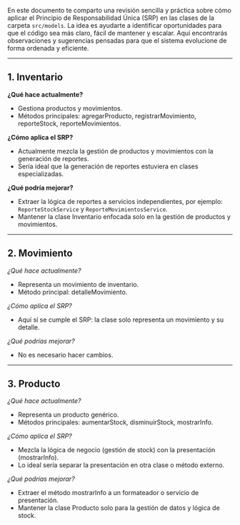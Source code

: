 En este documento te comparto una revisión sencilla y práctica sobre cómo aplicar el Principio de Responsabilidad Única (SRP) en las clases de la carpeta `src/models`. La idea es ayudarte a identificar oportunidades para que el código sea más claro, fácil de mantener y escalar. Aquí encontrarás observaciones y sugerencias pensadas para que el sistema evolucione de forma ordenada y eficiente.

---

## 1. Inventario

**¿Qué hace actualmente?**
- Gestiona productos y movimientos.
- Métodos principales: agregarProducto, registrarMovimiento, reporteStock, reporteMovimientos.

**¿Cómo aplica el SRP?**
- Actualmente mezcla la gestión de productos y movimientos con la generación de reportes.
- Sería ideal que la generación de reportes estuviera en clases especializadas.

**¿Qué podría mejorar?**
- Extraer la lógica de reportes a servicios independientes, por ejemplo: `ReporteStockService` y `ReporteMovimientosService`.
- Mantener la clase Inventario enfocada solo en la gestión de productos y movimientos.

---
## 2. Movimiento

*¿Qué hace actualmente?*
- Representa un movimiento de inventario.
- Método principal: detalleMovimiento.

*¿Cómo aplica el SRP?*
- Aquí sí se cumple el SRP: la clase solo representa un movimiento y su detalle.

*¿Qué podrías mejorar?*
- No es necesario hacer cambios.

---

## 3. Producto

*¿Qué hace actualmente?*
- Representa un producto genérico.
- Métodos principales: aumentarStock, disminuirStock, mostrarInfo.

*¿Cómo aplica el SRP?*
- Mezcla la lógica de negocio (gestión de stock) con la presentación (mostrarInfo).
- Lo ideal sería separar la presentación en otra clase o método externo.

*¿Qué podrías mejorar?*
- Extraer el método mostrarInfo a un formateador o servicio de presentación.
- Mantener la clase Producto solo para la gestión de datos y lógica de stock.
